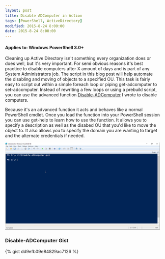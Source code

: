 ```yaml
---
layout: post
title: Disable ADComputer in Action
tags: [PowerShell, ActiveDirectory]
modified: 2015-8-24 8:00:00
date: 2015-8-24 8:00:00
---
```

#### Applies to: Windows PowerShell 3.0+


Cleaning up Active Directory isn't something every organization does or does well, but it's very important. For semi obvious reasons 
it's best practice to disable computers after X amount of days and is part of any System Administrators job. The script in this blog 
post will help automate the disabling and moving of objects to a specified OU. This task is fairly easy to script out within a simple 
foreach loop or piping get-adcomputer to set-adcomputer. Instead of rewriting a few loops or using a prebuild script, you can use the 
advanced function [Disable-ADComputer](https://github.com/Duffney/PowerShell/blob/master/ActiveDirectory/Disable-ADComputer.ps1) I wrote to disable computers.

Because it's an advanced function it acts and behaves like a normal PowerShell cmdlet. Once you load the function into your PowerShell session you can use get-help to 
learn how to use the function. It allows you to specify a description as well as the disabed OU that you'd like to move the object to. It also allows you to specify the domain
you are wanting to target and the alternate credentials if needed.

![disable-adcomputer](/images/posts/2015-8-24/disable-adcomputer.gif "disable-adcomputer")

### Disable-ADComputer Gist

{% gist dd9efb09e84829ac7126 %}